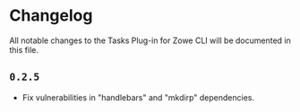 # Changelog

All notable changes to the Tasks Plug-in for Zowe CLI will be documented in this file.

## `0.2.5`

- Fix vulnerabilities in "handlebars" and "mkdirp" dependencies.
